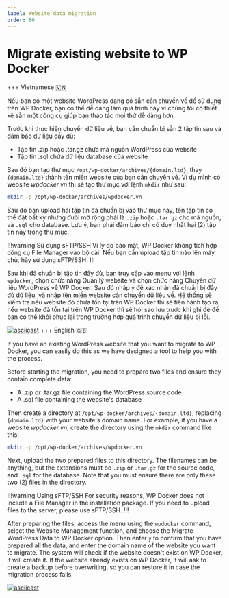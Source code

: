 ```yaml
---
label: Website data migration
order: 80
---
```


# Migrate existing website to WP Docker

+++ Vietnamese 🇻🇳

Nếu bạn có một website WordPress đang có sẵn cần chuyển về để sử dụng trên WP Docker, bạn có thể dễ dàng làm quá trình này vì chúng tôi có thiết kế sẵn một công cụ giúp bạn thao tác mọi thứ dễ dàng hơn.

Trước khi thực hiện chuyển dữ liệu về, bạn cần chuẩn bị sẵn 2 tập tin sau và đảm bảo dữ liệu đầy đủ:

- Tập tin .zip hoặc .tar.gz chứa mã nguồn WordPress của website
- Tập tin .sql chứa dữ liệu database của website

Sau đó bạn tạo thư mục `/opt/wp-docker/archives/{domain.ltd}`, thay `{domain.ltd}` thành tên miền website của bạn cần chuyển về. Ví dụ mình có website *wpdocker.vn* thì sẽ tạo thư mục với lệnh `mkdir` như sau:

```bash
mkdir -p /opt/wp-docker/archives/wpdocker.vn
```

Sau đó bạn upload hai tập tin đã chuẩn bị vào thư mục này, tên tập tin có thể đặt bất kỳ nhưng đuôi mở rộng phải là `.zip` hoặc `.tar.gz` cho mã nguồn, và `.sql` cho database. Lưu ý, bạn phải đảm bảo chỉ có duy nhất hai (2) tập tin này trong thư mục.

!!!warning Sử dụng sFTP/SSH
Vì lý do bảo mật, WP Docker không tích hợp công cụ File Manager vào bộ cài. Nếu bạn cần upload tập tin nào lên máy chủ, hãy sử dụng sFTP/SSH.
!!!

Sau khi đã chuẩn bị tập tin đầy đủ, bạn truy cập vào menu với lệnh `wpdocker`, chọn chức năng Quản lý website và chọn chức năng Chuyển dữ liệu WordPress về WP Docker.  Sau đó nhập `y` để xác nhận đã chuẩn bị đầy đủ dữ liệu, và nhập tên miền website cần chuyển dữ liệu về. Hệ thống sẽ kiểm tra nếu website đó chưa tồn tại trên WP Docker thì sẽ tiến hành tạo ra, nếu website đã tồn tại trên WP Docker thì sẽ hỏi sao lưu trước khi ghi đè để bạn có thể khôi phục lại trong trường hợp quá trình chuyển dữ liệu bị lỗi.

[![asciicast](https://asciinema.org/a/ORgOpqNtDDLhdXUjlFsMwmkTL.svg)](https://asciinema.org/a/ORgOpqNtDDLhdXUjlFsMwmkTL)
+++ English 🇬🇧

If you have an existing WordPress website that you want to migrate to WP Docker, you can easily do this as we have designed a tool to help you with the process.

Before starting the migration, you need to prepare two files and ensure they contain complete data:

- A .zip or .tar.gz file containing the WordPress source code
- A .sql file containing the website's database

Then create a directory at `/opt/wp-docker/archives/{domain.ltd}`, replacing `{domain.ltd}` with your website's domain name. For example, if you have a website *wpdocker.vn*, create the directory using the `mkdir` command like this:

```bash
mkdir -p /opt/wp-docker/archives/wpdocker.vn
```

Next, upload the two prepared files to this directory. The filenames can be anything, but the extensions must be `.zip` or `.tar.gz` for the source code, and `.sql` for the database. Note that you must ensure there are only these two (2) files in the directory.

!!!warning Using sFTP/SSH
For security reasons, WP Docker does not include a File Manager in the installation package. If you need to upload files to the server, please use sFTP/SSH.
!!!

After preparing the files, access the menu using the `wpdocker` command, select the Website Management function, and choose the Migrate WordPress Data to WP Docker option. Then enter `y` to confirm that you have prepared all the data, and enter the domain name of the website you want to migrate. The system will check if the website doesn't exist on WP Docker, it will create it. If the website already exists on WP Docker, it will ask to create a backup before overwriting, so you can restore it in case the migration process fails.

[![asciicast](https://asciinema.org/a/ORgOpqNtDDLhdXUjlFsMwmkTL.svg)](https://asciinema.org/a/ORgOpqNtDDLhdXUjlFsMwmkTL)